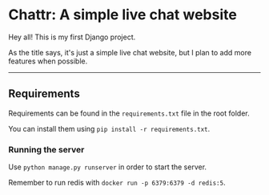 # Chattr: A simple live chat website

Hey all! This is my first Django project.

As the title says, it's just a simple live chat website, but I plan to add more features when possible.

---

## Requirements

Requirements can be found in the `requirements.txt` file in the root folder.

You can install them using `pip install -r requirements.txt`.

### Running the server

Use `python manage.py runserver` in order to start the server.

Remember to run redis with `docker run -p 6379:6379 -d redis:5`.